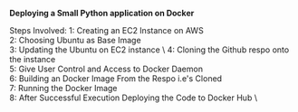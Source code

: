 **Deploying a Small Python application on Docker**

Steps Involved: 
1: Creating an EC2 Instance on AWS \
2: Choosing Ubuntu as Base Image \
3: Updating the Ubuntu on EC2 instance \ 
4: Cloning the Github respo onto the instance \
5: Give User Control and Access to Docker Daemon \
6: Building an Docker Image From the Respo i.e's Cloned \
7: Running the Docker Image \
8: After Successful Execution Deploying the Code to Docker Hub \
